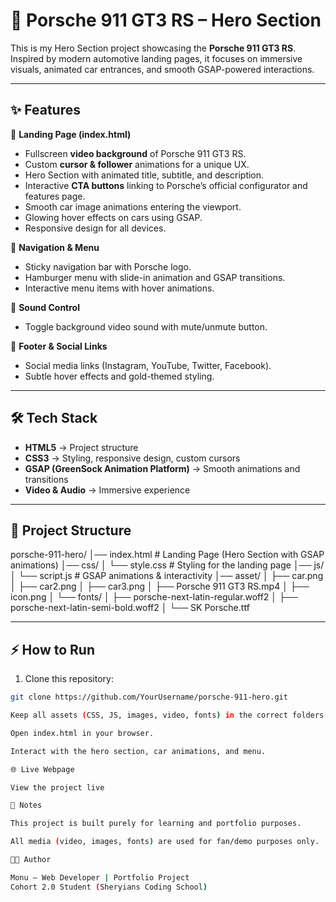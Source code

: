 # 🚀 Porsche 911 GT3 RS – Hero Section

This is my Hero Section project showcasing the **Porsche 911 GT3 RS**.  
Inspired by modern automotive landing pages, it focuses on immersive visuals, animated car entrances, and smooth GSAP-powered interactions.

---

## ✨ Features

🔹 **Landing Page (index.html)**  
- Fullscreen **video background** of Porsche 911 GT3 RS.  
- Custom **cursor & follower** animations for a unique UX.  
- Hero Section with animated title, subtitle, and description.  
- Interactive **CTA buttons** linking to Porsche’s official configurator and features page.  
- Smooth car image animations entering the viewport.  
- Glowing hover effects on cars using GSAP.  
- Responsive design for all devices.  

🔹 **Navigation & Menu**  
- Sticky navigation bar with Porsche logo.  
- Hamburger menu with slide-in animation and GSAP transitions.  
- Interactive menu items with hover animations.

🔹 **Sound Control**  
- Toggle background video sound with mute/unmute button.  

🔹 **Footer & Social Links**  
- Social media links (Instagram, YouTube, Twitter, Facebook).  
- Subtle hover effects and gold-themed styling.

---

## 🛠️ Tech Stack

- **HTML5** → Project structure  
- **CSS3** → Styling, responsive design, custom cursors  
- **GSAP (GreenSock Animation Platform)** → Smooth animations and transitions  
- **Video & Audio** → Immersive experience  

---

## 📂 Project Structure

porsche-911-hero/
│── index.html # Landing Page (Hero Section with GSAP animations)
│── css/
│ └── style.css # Styling for the landing page
│── js/
│ └── script.js # GSAP animations & interactivity
│── asset/
│ ├── car.png
│ ├── car2.png
│ ├── car3.png
│ ├── Porsche 911 GT3 RS.mp4
│ ├── icon.png
│ └── fonts/
│ ├── porsche-next-latin-regular.woff2
│ ├── porsche-next-latin-semi-bold.woff2
│ └── SK Porsche.ttf


---

## ⚡ How to Run

1. Clone this repository:

```bash
git clone https://github.com/YourUsername/porsche-911-hero.git

Keep all assets (CSS, JS, images, video, fonts) in the correct folders.

Open index.html in your browser.

Interact with the hero section, car animations, and menu.

🌐 Live Webpage

View the project live

📖 Notes

This project is built purely for learning and portfolio purposes.

All media (video, images, fonts) are used for fan/demo purposes only.

👨‍💻 Author

Monu – Web Developer | Portfolio Project
Cohort 2.0 Student (Sheryians Coding School)